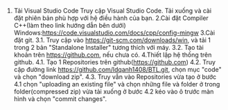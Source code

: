 1. Tải Visual Studio Code
  Truy cập Visual Studio Code.
  Tải xuống và cài đặt phiên bản phù hợp với hệ điều hành của bạn.
2.Cài đặt Compiler C++(làm theo link hướng dẫn bên dưới)
  Windows:https://code.visualstudio.com/docs/cpp/config-mingw
3.Cài đặt git.
  3.1. Truy cập vào https://git-scm.com/downloads/win, và tải 1 trong 2 bản "Standalone Installer" tương thích với máy.
  3.2. Tạo tài khoản trên https://github.com, nếu chưa có.
4.Thiết lập hệ thống trên github.
  4.1. Tạo 1 Repositories trên github(https://github.com)
  4.2. Truy cập đường link https://github.com/ldqanh1408/BTL.git, chọn mục "code" và chọn "download zip".
  4.3. Truy vẫn vào Repositories vừa tạo ở bước 4.1 chọn "uploading an existing file" và chọn những file và folder ở trong folder(compressed zip) vừa tải xuống ở bước 4.2 kéo vào ô trước màn hình và chọn "commit           changes".


  

